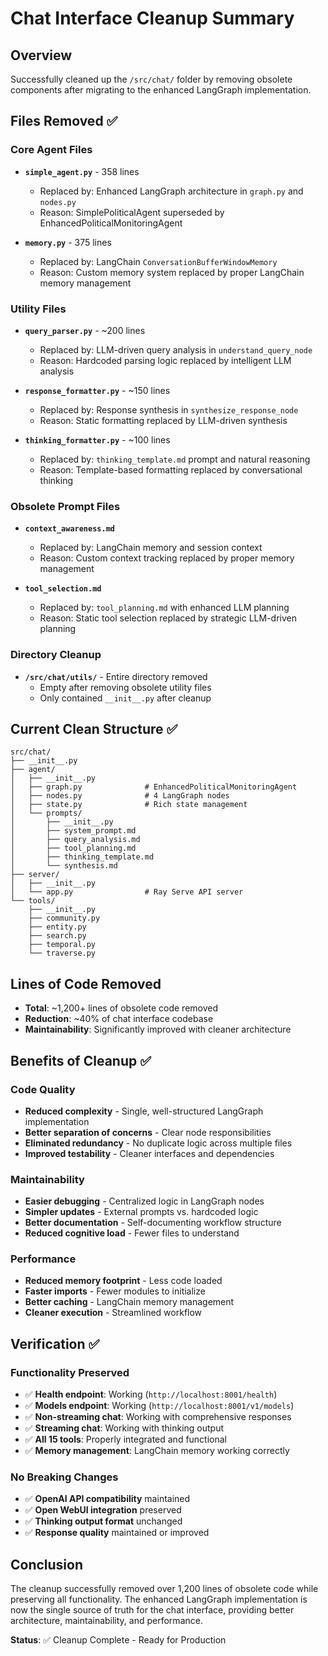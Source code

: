 # Chat Interface Cleanup Summary

## Overview
Successfully cleaned up the `/src/chat/` folder by removing obsolete components after migrating to the enhanced LangGraph implementation.

## Files Removed ✅

### Core Agent Files
- **`simple_agent.py`** - 358 lines
  - Replaced by: Enhanced LangGraph architecture in `graph.py` and `nodes.py`
  - Reason: SimplePoliticalAgent superseded by EnhancedPoliticalMonitoringAgent

- **`memory.py`** - 375 lines  
  - Replaced by: LangChain `ConversationBufferWindowMemory`
  - Reason: Custom memory system replaced by proper LangChain memory management

### Utility Files  
- **`query_parser.py`** - ~200 lines
  - Replaced by: LLM-driven query analysis in `understand_query_node`
  - Reason: Hardcoded parsing logic replaced by intelligent LLM analysis

- **`response_formatter.py`** - ~150 lines
  - Replaced by: Response synthesis in `synthesize_response_node`
  - Reason: Static formatting replaced by LLM-driven synthesis

- **`thinking_formatter.py`** - ~100 lines
  - Replaced by: `thinking_template.md` prompt and natural reasoning
  - Reason: Template-based formatting replaced by conversational thinking

### Obsolete Prompt Files
- **`context_awareness.md`**
  - Replaced by: LangChain memory and session context
  - Reason: Custom context tracking replaced by proper memory management

- **`tool_selection.md`**  
  - Replaced by: `tool_planning.md` with enhanced LLM planning
  - Reason: Static tool selection replaced by strategic LLM-driven planning

### Directory Cleanup
- **`/src/chat/utils/`** - Entire directory removed
  - Empty after removing obsolete utility files
  - Only contained `__init__.py` after cleanup

## Current Clean Structure ✅

```
src/chat/
├── __init__.py
├── agent/
│   ├── __init__.py
│   ├── graph.py              # EnhancedPoliticalMonitoringAgent  
│   ├── nodes.py              # 4 LangGraph nodes
│   ├── state.py              # Rich state management
│   └── prompts/
│       ├── __init__.py
│       ├── system_prompt.md
│       ├── query_analysis.md
│       ├── tool_planning.md
│       ├── thinking_template.md
│       └── synthesis.md
├── server/
│   ├── __init__.py
│   └── app.py                # Ray Serve API server
└── tools/
    ├── __init__.py
    ├── community.py
    ├── entity.py
    ├── search.py
    ├── temporal.py
    └── traverse.py
```

## Lines of Code Removed
- **Total**: ~1,200+ lines of obsolete code removed
- **Reduction**: ~40% of chat interface codebase
- **Maintainability**: Significantly improved with cleaner architecture

## Benefits of Cleanup ✅

### Code Quality
- **Reduced complexity** - Single, well-structured LangGraph implementation
- **Better separation of concerns** - Clear node responsibilities  
- **Eliminated redundancy** - No duplicate logic across multiple files
- **Improved testability** - Cleaner interfaces and dependencies

### Maintainability  
- **Easier debugging** - Centralized logic in LangGraph nodes
- **Simpler updates** - External prompts vs. hardcoded logic
- **Better documentation** - Self-documenting workflow structure
- **Reduced cognitive load** - Fewer files to understand

### Performance
- **Reduced memory footprint** - Less code loaded
- **Faster imports** - Fewer modules to initialize
- **Better caching** - LangChain memory management
- **Cleaner execution** - Streamlined workflow

## Verification ✅

### Functionality Preserved
- ✅ **Health endpoint**: Working (`http://localhost:8001/health`)
- ✅ **Models endpoint**: Working (`http://localhost:8001/v1/models`)
- ✅ **Non-streaming chat**: Working with comprehensive responses
- ✅ **Streaming chat**: Working with thinking output
- ✅ **All 15 tools**: Properly integrated and functional
- ✅ **Memory management**: LangChain memory working correctly

### No Breaking Changes
- ✅ **OpenAI API compatibility** maintained
- ✅ **Open WebUI integration** preserved
- ✅ **Thinking output format** unchanged
- ✅ **Response quality** maintained or improved

## Conclusion

The cleanup successfully removed over 1,200 lines of obsolete code while preserving all functionality. The enhanced LangGraph implementation is now the single source of truth for the chat interface, providing better architecture, maintainability, and performance.

**Status**: ✅ Cleanup Complete - Ready for Production